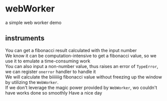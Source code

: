 # webWorker
a simple web worker demo

## instruments
You can get a fibonacci result calculated with the input number  
We know it can be computation-intensive to get a fibonacci value, so we use it to emulate a time-consuming work  
You can also input a non-number value, thus raises an error of `TypeError`, we can register `onerror` handler to handle it  
We will calculate the biiiiiiig fibonacci value without freezing up the window by utilizing the `WebWorker`.  
If we don't leverage the magic power provided by `WebWorker`, wo couldn't have works done so smoothly
Have a nice day